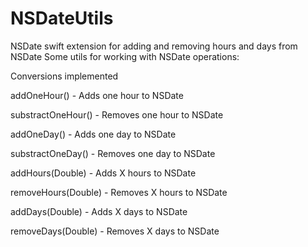 # NSDateUtils
NSDate swift extension for adding and removing hours and days from NSDate
Some utils for working with NSDate operations:

Conversions implemented

addOneHour() - Adds one hour to NSDate

substractOneHour() - Removes one hour to NSDate

addOneDay() - Adds one day to NSDate

substractOneDay() - Removes one day to NSDate

addHours(Double) -  Adds X hours to NSDate

removeHours(Double) - Removes X hours to NSDate

addDays(Double) - Adds X days to NSDate

removeDays(Double) - Removes X days to NSDate
